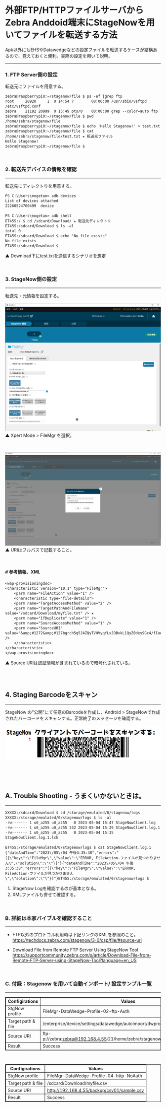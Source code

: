 <!-- 罫線を表示 -->
<style type="text/css"> 
    table { border-collapse: collapse; } 
    table, th, td { border: 1px solid black; } 
</style>

# 外部FTP/HTTPファイルサーバからZebra Anddoid端末にStageNowを用いてファイルを転送する方法

Apk以外にもEHSやDatawedgeなどの設定ファイルを転送するケースが結構あるので、覚えておくと便利。実際の設定を用いて説明。

---

### 1. FTP Server側の設定

転送元にファイルを用意する。

    zebra@raspberrypi0:~/stagenow/file $ ps -ef |grep ftp
    root     20920     1  0 14:54 ?        00:00:00 /usr/sbin/vsftpd /etc/vsftpd.conf
    zebra    21192 20999  0 15:49 pts/0    00:00:00 grep --color=auto ftp
    zebra@raspberrypi0:~/stagenow/file $ pwd
    /home/zebra/stagenow/file
    zebra@raspberrypi0:~/stagenow/file $ echo 'Hello Stagenow!' > test.txt
    zebra@raspberrypi0:~/stagenow/file $ cat /home/zebra/stagenow/file/test.txt ★ 転送元ファイル
    Hello Stagenow!
    zebra@raspberrypi0:~/stagenow/file $

<br>


### 2. 転送先デバイスの情報を確認
---

転送先にディレクトりを用意する。

    PS C:\Users\mogetan> adb devices
    List of devices attached
    22260524700499  device

    PS C:\Users\mogetan> adb shell
    ET45S:/ $ cd /sdcard/Download/ ★ 転送先ディレクトリ
    ET45S:/sdcard/Download $ ls -al
    total 0
    ET45S:/sdcard/Download $ echo "No file exists"
    No file exists
    ET45S:/sdcard/Download $

▲ Download下にtest.txtを送信するシナリオを想定

<br>

### 3. StageNow側の設定
---

転送先・元情報を設定する。


![](./StageNow%20FileMgr-External-FTP-01.png)
▲ Xpert Mode > FileMgr を選択。

<br>

![](./StageNow%20FileMgr-External-FTP-02.png)
▲ URIはフルパスで記載すること。

<br>

#### # 参考情報、XML

    <wap-provisioningdoc>
    <characteristic version="10.1" type="FileMgr">
        <parm name="FileAction" value="1" />
        <characteristic type="file-details">
        <parm name="TargetAccessMethod" value="2" />
        <parm name="TargetPathAndFileName" value="/sdcard/Download/myfile.txt" /> ★
        <parm name="IfDuplicate" value="1" />
        <parm name="SourceAccessMethod" value="1" />
        <parm name="SourceURI" value="&amp;#1272&amp;#127bgrch5q5J4ZQyTVHVyqYLxJDBvkL1QyZ0dxy9Gc4/fIuemZTrwD0T+D2dvsndyx2gMx0uMXoxgJxl/a0HttVXH//fcqSTqPd10vAVUpzOImZpUTRK85o+4UvNSPou3sRyQtCWXnld8DoyZlPmqkdgosYhIyuKHD0EQsY24eioqMMbRMfHwh+VoB+9c0sKdXiMt9YZoX199W+h3SNFJ5RMtp2r5URPIxy5s+M07DJDLOroacOq97RbecldY0MgSejgJLIjCz39y98lMqlUbg+oalMjYumEOs+X2UWZOUkrT1xnWoGUcls4NLQCgL+lQ4fOwdhHY0x1jyauJjldiX+1Q==" />
        </characteristic>
    </characteristic>
    </wap-provisioningdoc>

▲ Source URIは認証情報が含まれているので暗号化されている。

<br>
<br>


## 4. Staging Barcodeをスキャン
---

StageNow の"公開"にて任意のBarcodeを作成し、Android > StageNowで作成されたバーコードをスキャンする。正常終了のメッセージを確認する。
<br>

![](./StageNow%20FileMgr-External-FTP-03.png)

<br>
<br>
<br>

## A. Trouble Shooting - うまくいかないときは。
---


    XXXXX:/sdcard/Download $ cd /storage/emulated/0/stagenow/logs
    XXXXX:/storage/emulated/0/stagenow/logs $ ls -al
    -rw------- 1 u0_a255 u0_a255   0 2023-05-04 15:47 StageNowClient.log
    -rw------- 1 u0_a255 u0_a255 332 2023-05-04 15:39 StageNowClient.log.1
    -rw------- 1 u0_a255 u0_a255   0 2023-05-04 15:35 StageNowClient.log.1.lck

    ET45S:/storage/emulated/0/stagenow/logs $ cat StageNowClient.log.1
    {"dateAndTime":"2023\/05\/04 午後3:35:38","errors":"[{\"key\":\"FileMgr\",\"value\":\"ERROR, FileAction-ファイルが見つかりません\",\"solution\":\"\"}]"}{"dateAndTime":"2023\/05\/04 午後3:35:38","errors":"[{\"key\":\"FileMgr\",\"value\":\"ERROR, FileAction-ファイルが見つかりません\",\"solution\":\"\"}]"}ET45S:/storage/emulated/0/stagenow/logs $

1. StageNow Logを確認するのが基本となる。
1. XMLファイルも併せて確認する。

<br>

### B. 詳細は本家バイブルを確認すること
---

- FTP以外のプロトコル利用時は下記リンクのXMLを参照のこと。  
    https://techdocs.zebra.com/stagenow/3-0/csp/file/#source-uri

- Download File from Remote FTP Server Using StageNow Tool  
https://supportcommunity.zebra.com/s/article/Download-File-from-Remote-FTP-Server-using-StageNow-Tool?language=en_US

    
<br>

### C. 付録：Stagenow を用いて自動インポート/ 設定サンプル一覧
---

| Configirations    | Values    |
|-|-|
| StgNow profile    | FileMgr-DataWedge-Profile-02-ftp-Auth
| Target path & file| /enterprise/device/settings/datawedge/autoimport/dwprofile_chrome.db
| Source URI        | ftp-p://zebra:zebra@192.168.4.55:21/home/zebra/stagenow/file/dwprofile_chrome.db
| Result            | Success

<br>

| Configirations    | Values    |
|-|-|
| StgNow profile    | FileMgr-DataWedge-Profile-04-http-NoAuth
| Target path & file| /sdcard/Download/myfile.csv
| Source URI        | http://192.168.4.55/backup/csv01/sample.csv 
| Result            | Success









